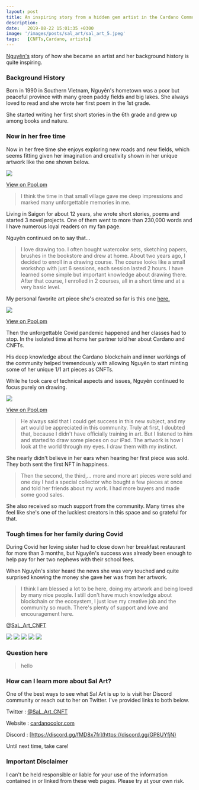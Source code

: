 ```yaml
---
layout: post
title: An inspiring story from a hidden gem artist in the Cardano Community is creating some beautiful 1/1 art pieces.
description: 
date:   2019-08-22 15:01:35 +0300
image: '/images/posts/sal_art/sal_art_5.jpeg'
tags:   [CNFTs,Cardano, artists]
---
```


[Nguyên's](https://twitter.com/SaL_Art_CNFT) story of how she became an artist and her background history is quite inspiring. 

### Background History
Born in 1990 in Southern Vietnam, Nguyên's hometown was a poor but peaceful province with many green paddy fields and big lakes. She always loved to read and she wrote her first poem in the 1st grade.

She started writing her first short stories in the 6th grade and grew up among books and nature. 

### Now in her free time
Now in her free time she enjoys exploring new roads and new fields, which seems fitting given her imagination and creativity shown in her unique artwork like the one shown below.

![](/images/posts/sal_art/sal_art_2.jpeg) 

[View on Pool.pm](https://pool.pm/793b5580e2be0089453c002be67112dc0b08f501aae2d2ffff454ace.SaLArt207)

> I think the time in that small village gave me deep impressions and marked many unforgettable memories in me. 

Living in Saigon for about 12 years, she wrote short stories, poems and started 3 novel projects. One of them went to more than 230,000 words and I have numerous loyal readers on my fan page. 

Nguyên continued on to say that...

> I love drawing too. I often bought watercolor sets, sketching papers, brushes in the bookstore and drew at home. About two years ago, I decided to enroll in a drawing course. The course looks like a small workshop with just 6 sessions, each session lasted 2 hours. I have learned some simple but important knowledge about drawing there. After that course, I enrolled in 2 courses, all in a short time and at a very basic level. 

My personal favorite art piece she's created so far is this one [here.](https://pool.pm/4758e4bcd716624c50c8de758205002ca3eea2f2be16f7e42761175d.SaLArt002)

![](/images/posts/sal_art/sal_art_5.jpeg) 

[View on Pool.pm](https://pool.pm/4758e4bcd716624c50c8de758205002ca3eea2f2be16f7e42761175d.SaLArt002)

Then the unforgettable Covid pandemic happened and her classes had to stop. In the isolated time at home her partner told her about Cardano and CNFTs.

His deep knowledge about the Cardano blockchain and inner workings of the community helped tremendously with allowing Nguyên to start minting some of her unique 1/1 art pieces as CNFTs.

While he took care of technical aspects and issues, Nguyên continued to focus purely on drawing. 

![](/images/posts/sal_art/sal_art_3.jpeg) 

[View on Pool.pm](https://pool.pm/793b5580e2be0089453c002be67112dc0b08f501aae2d2ffff454ace.SaLArt144)

> He always said that I could get success in this new subject, and my art would be appreciated in this community. Truly at first, I doubted that, because I didn't have officially training in art. But I listened to him and started to draw some pieces on our iPad. The artwork is how I look at the world through my eyes. I draw them with my instinct.

She nearly didn't believe in her ears when hearing her first piece was sold. They both sent the first NFT in happiness.

>Then the second, the third,... more and more art pieces were sold and one day I had a special collector who bought a few pieces at once and told her friends about my work. I had more buyers and made some good sales. 


She also received so much support from the community. Many times she feel like she's one of the luckiest creators in this space and so grateful for that. 

### Tough times for her family during Covid
During Covid her loving sister had to close down her breakfast restaurant for more than 3 months, but Nguyên's success was already been enough to help pay for her two nephews with their school fees.

When Nguyên's sister heard the news she was very touched and quite surprised knowing the money she gave her was from her artwork. 

> I think I am blessed a lot to be here, doing my artwork and being loved by many nice people. I still don't have much knowledge about blockchain or the ecosystem, I just love my creative job and the community so much. There's plenty of support and love and encouragement here. 








[@SaL_Art_CNFT](https://twitter.com/SaL_Art_CNFT)

![](/images/posts/sal_art/sal_art_1.jpeg) 
![](/images/posts/sal_art/sal_art_2.jpeg) 
![](/images/posts/sal_art/sal_art_3.jpeg) 
![](/images/posts/sal_art/sal_art_4.jpeg) 
![](/images/posts/sal_art/sal_art_5.jpeg) 


### Question here

> hello

### How can I learn more about Sal Art? 
One of the best ways to see what Sal Art is up to is visit her  Discord community or reach out to her on Twitter. I've provided links to both below. 

Twitter : [@SaL_Art_CNFT](https://twitter.com/SaL_Art_CNFT)  

Website : [cardanocolor.com](https://www.cardanocolor.com/)

Discord : [https://discord.gg/fMD8x7fr](https://discord.gg/GP8UYfjN)

Until next time, take care! 

### Important Disclaimer
I can't be held responsible or liable for your use of the information contained in or linked from these web pages. Please try at your own risk.
